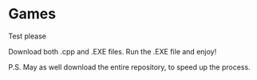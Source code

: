 # Games
Test please

Download both .cpp and .EXE files.
Run the .EXE file and enjoy!

P.S. May as well download the entire repository, to speed up the process.

